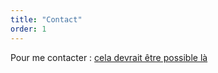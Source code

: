 ```yaml
---
title: "Contact"
order: 1
---
```

Pour me contacter : [cela devrait être possible là](https://piaille.fr/@tisaac) 